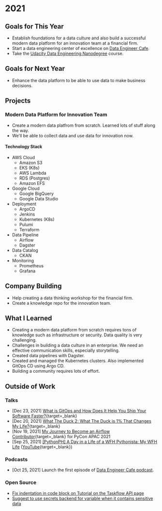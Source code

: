 # 2021

## Goals for This Year

* Establish foundations for a data culture and also build a successful modern
  data platform for an innovation team at a financial firm.
* Start a data engineering center of excellence on [Data Engineer
  Cafe](https://discuss.dataengineercafe.io/).
* Take the [Udacity Data Engineering
  Nanodegree](https://www.udacity.com/course/data-engineer-nanodegree--nd027)
  course.

## Goals for Next Year

* Enhance the data platform to be able to use data to make business decisions.

## Projects

### Modern Data Platform for Innovation Team

* Create a modern data platfrom from scratch. Learned lots of stuff along the
  way.
* We'll be able to collect data and use data for innovation now.

#### Technology Stack

* AWS Cloud
  * Amazon S3
  * EKS (K8s)
  * AWS Lambda
  * RDS (Postgres)
  * Amazon EFS
* Google Cloud
  * Google BigQuery
  * Google Data Studio
* Deployment
  * ArgoCD
  * Jenkins
  * Kubernetes (K8s)
  * Pulumi
  * Terraform
* Data Pipeline
  * Airflow
  * Dagster
* Data Catalog
  * CKAN
* Monitoring
  * Prometheus
  * Grafana

## Company Building

* Help creating a data thinking workshop for the financial firm.
* Create a knowledge repo for the innovation team.

## What I Learned

* Creating a modern data platform from scratch requires tons of knowledge such
  as infrastructure or security. Data quality is very challenging.
* Challenges in building a data culture in an enterprise. We need an effective
  communication skills, especially storytelling.
* Created data pipelines with Dagster.
* Created and managed the Kubernetes clusters. Also implemented GitOps CD using
  Argo CD.
* Building a community requires lots of effort.

## Outside of Work

### Talks

* [Dec 23, 2021] [What is GitOps and How Does It Help You Ship Your Software
Faster?](https://docs.google.com/presentation/d/1Iip7l00wtvNZbEdI2ewOG9HMH8krY69p2fVYEOZTczM/edit?usp=sharing){target=_blank}
* [Dec 20, 2021] [What The Duck 2: What The Duck is 1% That Changes My
Life?](https://docs.google.com/presentation/d/1MAHBXSBBATX-oONLukZ4K93MRYqQxhxExmnmvyAHBM8/edit?usp=sharing){target=_blank}
* [Nov 19, 2021] [My Journey to Become an Airflow
Contributor](https://github.com/zkan/cfps/blob/main/accepted/2021-pycon-apac-my-journey-to-become-an-airflow-contributor.md){target=_blank}
for PyCon APAC 2021
* [Sep 25, 2021] [[PythonPH] A Day in a Life of a WFH Pythonista: My WFH
Life](https://docs.google.com/presentation/d/1oPmIm-RUMvp3XeCwqLB1kI_icc39VDZLLUTatsbmmSc/edit?usp=sharing)
([YouTube](https://www.youtube.com/watch?v=j1l_lrl1BRo){target=_blank})

### Podcasts

* [Oct 25, 2021] Launch the first episode of [Data Engineer Cafe
  podcast](https://open.spotify.com/show/7IKeBBIGHI3xObv8ibI4RG).

### Open Source

* [Fix indentation in code block on Tutorial on the Taskflow API
  page](https://github.com/apache/airflow/pull/14241)
* [Suggest to use secrets backend for variable when it contains sensitive
  data](https://github.com/apache/airflow/pull/17319)
